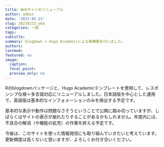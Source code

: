 ```yaml
---
title: Webサイトのリニューアル
author: admin
date: '2023-02-23'
slug: 20230223_web
categories: 一般
tags: 
subtitle: 
summary: blogdown + Hugo Academicによる再構築を行いました。
authors: 
lastmod: 
featured: no
image:
  caption: 
  focal_point: 
  preview_only: no
---
```


Rのblogdownパッケージと、Hugo Academicテンプレートを使用して、レスポンシブ仕様＋多言語対応にリニューアルしました。日本語版を中心とした運用で、英語版は基本的なインフォメーションのみを掲出する予定です。

基本的な表示や動作は問題なさそうということで公開に踏み切っていますが、しばらくはサイトの表示が崩れたりすることがあるかもしれません。年度内には、不具合の解消（や機能の拡充）の作業を終える予定です。

今後は、このサイトを使った情報発信にも取り組んでいきたいと考えています。更新頻度は高くないと思いますが、よろしくお付き合いください。